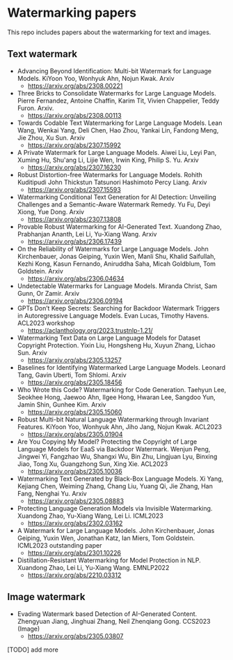 # Watermarking papers 

This repo includes papers about the watermarking for text and images.

## Text watermark

* Advancing Beyond Identification: Multi-bit Watermark for Language Models. KiYoon Yoo, Wonhyuk Ahn, Nojun Kwak. Arxiv
  * https://arxiv.org/abs/2308.00221
* Three Bricks to Consolidate Watermarks for Large Language Models. Pierre Fernandez, Antoine Chaffin, Karim Tit, Vivien Chappelier, Teddy Furon. Arxiv.
  * https://arxiv.org/abs/2308.00113
* Towards Codable Text Watermarking for Large Language Models. Lean Wang, Wenkai Yang, Deli Chen, Hao Zhou, Yankai Lin, Fandong Meng, Jie Zhou, Xu Sun. Arxiv
  * https://arxiv.org/abs/2307.15992
* A Private Watermark for Large Language Models. Aiwei Liu, Leyi Pan, Xuming Hu, Shu'ang Li, Lijie Wen, Irwin King, Philip S. Yu. Arxiv
  * https://arxiv.org/abs/2307.16230
* Robust Distortion-free Watermarks for Language Models. Rohith Kuditipudi John Thickstun Tatsunori Hashimoto Percy Liang. Arxiv
  * https://arxiv.org/abs/2307.15593
* Watermarking Conditional Text Generation for AI Detection: Unveiling Challenges and a Semantic-Aware Watermark Remedy. Yu Fu, Deyi Xiong, Yue Dong. Arxiv
  * https://arxiv.org/abs/2307.13808
* Provable Robust Watermarking for AI-Generated Text. Xuandong Zhao, Prabhanjan Ananth, Lei Li, Yu-Xiang Wang. Arxiv
  * https://arxiv.org/abs/2306.17439
* On the Reliability of Watermarks for Large Language Models. John Kirchenbauer, Jonas Geiping, Yuxin Wen, Manli Shu, Khalid Saifullah, Kezhi Kong, Kasun Fernando, Aniruddha Saha, Micah Goldblum, Tom Goldstein. Arxiv
  * https://arxiv.org/abs/2306.04634
* Undetectable Watermarks for Language Models. Miranda Christ, Sam Gunn, Or Zamir.  Arxiv
  * https://arxiv.org/abs/2306.09194
* GPTs Don’t Keep Secrets: Searching for Backdoor Watermark Triggers in Autoregressive Language Models. Evan Lucas, Timothy Havens. ACL2023 workshop
  * https://aclanthology.org/2023.trustnlp-1.21/
* Watermarking Text Data on Large Language Models for Dataset Copyright Protection. Yixin Liu, Hongsheng Hu, Xuyun Zhang, Lichao Sun. Arxiv
  * https://arxiv.org/abs/2305.13257
* Baselines for Identifying Watermarked Large Language Models. Leonard Tang, Gavin Uberti, Tom Shlomi. Arxiv
  * https://arxiv.org/abs/2305.18456
* Who Wrote this Code? Watermarking for Code Generation. Taehyun Lee, Seokhee Hong, Jaewoo Ahn, Ilgee Hong, Hwaran Lee, Sangdoo Yun, Jamin Shin, Gunhee Kim. Arxiv
  * https://arxiv.org/abs/2305.15060
* Robust Multi-bit Natural Language Watermarking through Invariant Features. KiYoon Yoo, Wonhyuk Ahn, Jiho Jang, Nojun Kwak. ACL2023
  * https://arxiv.org/abs/2305.01904
* Are You Copying My Model? Protecting the Copyright of Large Language Models for EaaS via Backdoor Watermark. Wenjun Peng, Jingwei Yi, Fangzhao Wu, Shangxi Wu, Bin Zhu, Lingjuan Lyu, Binxing Jiao, Tong Xu, Guangzhong Sun, Xing Xie. ACL2023
  * https://arxiv.org/abs/2305.10036
* Watermarking Text Generated by Black-Box Language Models. Xi Yang, Kejiang Chen, Weiming Zhang, Chang Liu, Yuang Qi, Jie Zhang, Han Fang, Nenghai Yu. Arxiv
  * https://arxiv.org/abs/2305.08883
* Protecting Language Generation Models via Invisible Watermarking. Xuandong Zhao, Yu-Xiang Wang, Lei Li. ICML2023
  * https://arxiv.org/abs/2302.03162
* A Watermark for Large Language Models. John Kirchenbauer, Jonas Geiping, Yuxin Wen, Jonathan Katz, Ian Miers, Tom Goldstein. ICML2023 outstanding paper
  * https://arxiv.org/abs/2301.10226
* Distillation-Resistant Watermarking for Model Protection in NLP. Xuandong Zhao, Lei Li, Yu-Xiang Wang. EMNLP2022
  * https://arxiv.org/abs/2210.03312
    
## Image watermark
* Evading Watermark based Detection of AI-Generated Content. Zhengyuan Jiang, Jinghuai Zhang, Neil Zhenqiang Gong. CCS2023 (Image)
  * https://arxiv.org/abs/2305.03807

[TODO] add more
